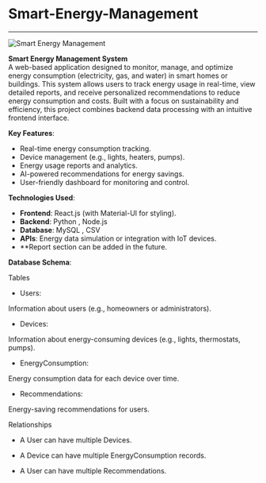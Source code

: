 # Smart-Energy-Management

---

![Smart Energy Management](https://github.com/user-attachments/assets/ce5ae1ac-baf6-4d7e-80aa-a05acbc09f6d)



**Smart Energy Management System**  
A web-based application designed to monitor, manage, and optimize energy consumption (electricity, gas, and water) in smart homes or buildings. This system allows users to track energy usage in real-time, view detailed reports, and receive personalized recommendations to reduce energy consumption and costs. Built with a focus on sustainability and efficiency, this project combines backend data processing with an intuitive frontend interface.

**Key Features**:
- Real-time energy consumption tracking.
- Device management (e.g., lights, heaters, pumps).
- Energy usage reports and analytics.
- AI-powered recommendations for energy savings.
- User-friendly dashboard for monitoring and control.

**Technologies Used**:
- **Frontend**: React.js (with Material-UI for styling).
- **Backend**: Python , Node.js
- **Database**: MySQL , CSV
- **APIs**: Energy data simulation or integration with IoT devices.
- **Report section can be added in the future.


**Database Schema**:

Tables

- Users:

Information about users (e.g., homeowners or administrators).

- Devices:

Information about energy-consuming devices (e.g., lights, thermostats, pumps).

- EnergyConsumption:

Energy consumption data for each device over time.

- Recommendations:

Energy-saving recommendations for users.

Relationships
- A User can have multiple Devices.

- A Device can have multiple EnergyConsumption records.

- A User can have multiple Recommendations.

